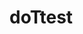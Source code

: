 # doTtest
<!DOCTYPE html>
<html lang="en">

<head>
    <meta charset="utf-8" />
    <title></title>
</head>
<script id="nametmpl" type="text/x-dot-template">
    <h1>
        {{=it.name}} 2019
    </h1>
    <ul>
        {{~it.arr:value:index}}
        <li>{{=index}}------{{=value}}</li>
        {{~}}
    </ul>
    <ol>
        {{for( var key in it.objs){}}
        <li>{{=key}}-----{{=it.objs[key]}}</li>
        {{}}}
    </ol>
    <ol>
        {{~it.arr2:value:index}}
        <li>
            {{? value<60}}不及格 
            {{?? value<=80}}良好 
            {{??}}优秀{{?}} 
        </li>
        {{~}}
    </ol>
    <div>{{!it.html}}</div>
</script>

<body>
    <div id="name"></div>
</body>
<script src="doT.js"></script>
<script>
    var data = {
        name: 'YSH',
        arr: ['a', 'b', 'c'],
        objs: {
            "name": "Jake",
            "age": 31,
            "interests": ["basketball", "hockey", "photography"],
            "contact": {
                "email": "jake@xyz.com",
                "phone": "999999999"
            }
        },
        arr2: [58, 60, 80, 90, 50],
        "html": "<div style='background: #f00; height: 30px; line-height: 30px;'>html元素</div>"
    };
    var nameIn = doT.template(document.getElementById("nametmpl").text);
    document.getElementById("name").innerHTML = nameIn(data);
</script>

</html>
